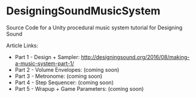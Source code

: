 # DesigningSoundMusicSystem

Source Code for a Unity procedural music system tutorial for Designing Sound

Article Links:
* Part 1 - Design + Sampler: http://designingsound.org/2016/08/making-a-music-system-part-1/
* Part 2 - Volume Envelopes: (coming soon)
* Part 3 - Metronome: (coming soon)
* Part 4 - Step Sequencer: (coming soon)
* Part 5 - Wrapup + Game Parameters: (coming soon)
